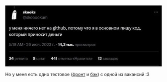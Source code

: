 ![У меня ничего нет на github, потому что я в основном пишу код, который приносит деньги](./assets/empty.jpg)

Но у меня есть одно тестовое ([фронт](https://github.com/DVegasa/mono-test-frontend) и [бэк](https://github.com/DVegasa/mono-test-backend)) с одной из вакансий :3
